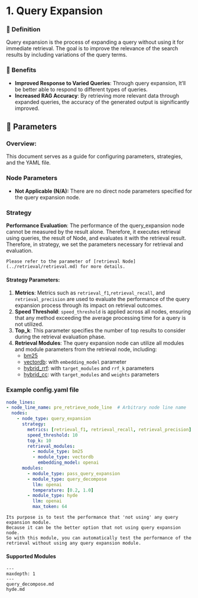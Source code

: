 # **1. Query Expansion**

### 🔎 **Definition**
Query expansion is the process of expanding a query without using it for immediate retrieval.
The goal is to improve the relevance of the search results by including variations of the query terms.


### 🤸 **Benefits**

- **Improved Response to Varied Queries**: Through query expansion, It’ll be better able to respond to different types of queries.
- **Increased RAG Accuracy**: By retrieving more relevant data through expanded queries, the accuracy of the generated output is significantly improved.

## 🔢 **Parameters**
### **Overview**:
This document serves as a guide for configuring parameters, strategies, and the YAML file. 
### **Node Parameters**
- **Not Applicable (N/A):** There are no direct node parameters specified for the query expansion node.
### **Strategy**
**Performance Evaluation**: The performance of the query_expansion node cannot be measured by the result alone. Therefore, it executes retrieval using queries, the result of Node, and evaluates it with the retrieval result.
Therefore, in strategy, we set the parameters necessary for retrieval and evaluation.
```{tip}
Please refer to the parameter of [retrieval Node](../retrieval/retrieval.md) for more details.
```

#### **Strategy Parameters**:

1. **Metrics**: Metrics such as `retrieval_f1`,`retrieval_recall`, and `retrieval_precision` are used to evaluate the performance of the query expansion process through its impact on retrieval outcomes.
2. **Speed Threshold**: `speed_threshold` is applied across all nodes, ensuring that any method exceeding the average processing time for a query is not utilized.
3. **Top_k**: This parameter specifies the number of top results to consider during the retrieval evaluation phase.
4. **Retrieval Modules**: The query expansion node can utilize all modules and module parameters from the retrieval node, including:
    - [bm25](../retrieval/bm25.md)
    - [vectordb](../retrieval/vectordb.md): with `embedding_model` parameter
    - [hybrid_rrf](../retrieval/hybrid_rrf.md): with `target_modules` and `rrf_k` parameters
    - [hybrid_cc](../retrieval/hybrid_cc.md): with `target_modules` and `weights` parameters

### Example config.yaml file
```yaml
node_lines:
- node_line_name: pre_retrieve_node_line  # Arbitrary node line name
  nodes:
    - node_type: query_expansion
      strategy:
        metrics: [retrieval_f1, retrieval_recall, retrieval_precision]
        speed_threshold: 10
        top_k: 10
        retrieval_modules:
          - module_type: bm25
          - module_type: vectordb
            embedding_model: openai
      modules:
        - module_type: pass_query_expansion
        - module_type: query_decompose
          llm: openai
          temperature: [0.2, 1.0]
        - module_type: hyde
          llm: openai
          max_token: 64
```

```{admonition} What is pass_query_expansion?
Its purpose is to test the performance that 'not using' any query expansion module.
Because it can be the better option that not using query expansion node.
So with this module, you can automatically test the performance of the retrieval without using any query expansion module.
```

#### Supported Modules

```{toctree}
---
maxdepth: 1
---
query_decompose.md
hyde.md
```